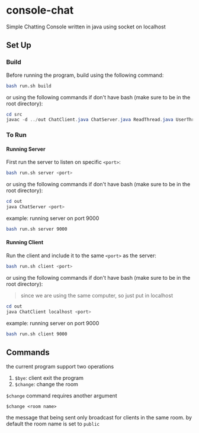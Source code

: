 # console-chat
Simple Chatting Console written in java using socket on localhost

## Set Up

### Build

Before running the program, build using the following command:

```bash
bash run.sh build
```

or using the following commands if don't have bash (make sure to be in the root directory):

```powershell
cd src
javac -d ../out ChatClient.java ChatServer.java ReadThread.java UserThread.java WriteThread.java
```

### To Run

#### Running Server

First run the server to listen on specific `<port>`:  

```bash
bash run.sh server <port>
```

or using the following commands if don't have bash (make sure to be in the root directory):

```powershell
cd out
java ChatServer <port>
```

example: running server on port 9000

```bash
bash run.sh server 9000
```

#### Running Client

Run the client and include it to the same `<port>` as the server:  

```bash
bash run.sh client <port>
```

or using the following commands if don't have bash (make sure to be in the root directory):
> since we are using the same computer, so just put in localhost

```powershell
cd out
java ChatClient localhost <port>
```

example: running server on port 9000

```bash
bash run.sh client 9000
```

## Commands

the current program support two operations

1. `$bye`: client exit the program
2. `$change`: change the room

`$change` command requires another argument

`$change <room name>`

the message that being sent only broadcast for clients in the same room. 
by default the room name is set to `public`